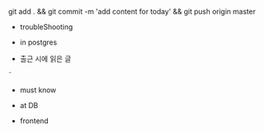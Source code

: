 


git add . && git commit -m 'add content for today' && git push origin master

- troubleShooting


- in postgres


- 출근 시에 읽은 글 



˜
- must know 




- at DB 


- frontend


